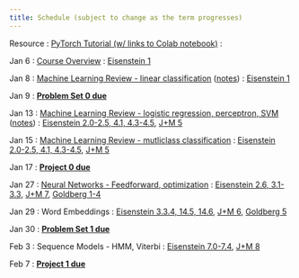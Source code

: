 ```yaml
---
title: Schedule (subject to change as the term progresses)
---
```


Resource 
: [PyTorch Tutorial (w/ links to Colab notebook)](https://cocoxu.github.io/CS4650_spring2025/slides/PyTorch_tutorial.pdf)
  : 
  
Jan 6
: [Course Overview](https://cocoxu.github.io/CS4650_spring2025/slides/lec1-intro.pdf)
  : [Eisenstein 1](https://github.com/jacobeisenstein/gt-nlp-class/blob/master/notes/eisenstein-nlp-notes.pdf)
  
Jan 8
: [Machine Learning Review - linear classification](https://cocoxu.github.io/CS4650_spring2025/slides/lec2-ml-a.pdf) ([notes](https://cocoxu.github.io/CS4650_spring2025/slides/lec2-ml-a-notes.pdf))
  : [Eisenstein 1](https://github.com/jacobeisenstein/gt-nlp-class/blob/master/notes/eisenstein-nlp-notes.pdf)

Jan 9
: **[Problem Set 0 due](https://github.com/cocoxu/CS4650_spring2025_projects/blob/master/CS4650_spring2025_PS0.pdf)**

Jan 13
: [Machine Learning Review - logistic regression, perceptron, SVM](https://cocoxu.github.io/CS4650_spring2025/slides/lec2-ml-b.pdf) ([notes](https://cocoxu.github.io/CS4650_spring2025/slides/lec2-ml-b-notes.pdf))
  : [Eisenstein 2.0-2.5, 4.1, 4.3-4.5](https://github.com/jacobeisenstein/gt-nlp-class/blob/master/notes/eisenstein-nlp-notes.pdf), [J+M 5](https://web.stanford.edu/~jurafsky/slp3/5.pdf)

Jan 15
: [Machine Learning Review - mutliclass classification](https://cocoxu.github.io/CS4650_spring2025/slides/lec3-mcc.pdf)
  : [Eisenstein 2.0-2.5, 4.1, 4.3-4.5](https://github.com/jacobeisenstein/gt-nlp-class/blob/master/notes/eisenstein-nlp-notes.pdf), [J+M 5](https://web.stanford.edu/~jurafsky/slp3/5.pdf)

Jan 17
: **[Project 0 due](https://colab.research.google.com/drive/1gsvmp2zygSz4dWeZAzCY9FIMxLB94fLO?usp=sharing)**

Jan 27
: [Neural Networks - Feedforward, optimization](https://cocoxu.github.io/CS4650_spring2025/slides/lec4-nn.pdf)
  : [Eisenstein 2.6, 3.1-3.3](https://github.com/jacobeisenstein/gt-nlp-class/blob/master/notes/eisenstein-nlp-notes.pdf), [J+M 7](https://web.stanford.edu/~jurafsky/slp3/7.pdf), [Goldberg 1-4](https://arxiv.org/pdf/1510.00726.pdf)

Jan 29
: Word Embeddings
  : [Eisenstein 3.3.4, 14.5, 14.6](https://github.com/jacobeisenstein/gt-nlp-class/blob/master/notes/eisenstein-nlp-notes.pdf), [J+M 6](https://web.stanford.edu/~jurafsky/slp3/6.pdf), [Goldberg 5](https://arxiv.org/pdf/1510.00726.pdf)

Jan 30
: **[Problem Set 1 due](https://github.com/cocoxu/CS4650_spring2025_projects/blob/master/CS4650_spring2025_PS1.pdf)**


Feb 3
: Sequence Models - HMM, Viterbi
  : [Eisenstein 7.0-7.4](https://github.com/jacobeisenstein/gt-nlp-class/blob/master/notes/eisenstein-nlp-notes.pdf), [J+M 8](https://web.stanford.edu/~jurafsky/slp3/8.pdf)

Feb 7
: **[Project 1 due](https://colab.research.google.com/drive/1DD9olruntK2bMIVoz5QJ_YGvKQhzSaAh?usp=sharing)**
